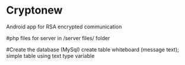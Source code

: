 # Cryptonew
Android app for RSA encrypted communication

#php files for server in /server files/ folder


#Create the database (MySql) 
 create table whiteboard (message text);
simple table using text type variable 
